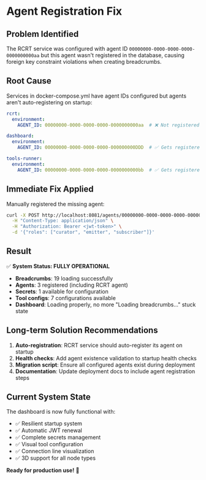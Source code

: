 # Agent Registration Fix

## Problem Identified

The RCRT service was configured with agent ID `00000000-0000-0000-0000-0000000000aa` but this agent wasn't registered in the database, causing foreign key constraint violations when creating breadcrumbs.

## Root Cause

Services in docker-compose.yml have agent IDs configured but agents aren't auto-registering on startup:

```yaml
rcrt:
  environment:
    AGENT_ID: 00000000-0000-0000-0000-0000000000aa  # ❌ Not registered

dashboard:  
  environment:
    AGENT_ID: 00000000-0000-0000-0000-000000000DDD  # ✅ Gets registered

tools-runner:
  environment:
    AGENT_ID: 00000000-0000-0000-0000-0000000000bb  # ✅ Gets registered
```

## Immediate Fix Applied

Manually registered the missing agent:
```bash
curl -X POST http://localhost:8081/agents/00000000-0000-0000-0000-0000000000aa \
  -H "Content-Type: application/json" \
  -H "Authorization: Bearer <jwt-token>" \
  -d '{"roles": ["curator", "emitter", "subscriber"]}'
```

## Result

✅ **System Status: FULLY OPERATIONAL**

- **Breadcrumbs**: 19 loading successfully
- **Agents**: 3 registered (including RCRT agent)
- **Secrets**: 1 available for configuration
- **Tool configs**: 7 configurations available
- **Dashboard**: Loading properly, no more "Loading breadcrumbs..." stuck state

## Long-term Solution Recommendations

1. **Auto-registration**: RCRT service should auto-register its agent on startup
2. **Health checks**: Add agent existence validation to startup health checks
3. **Migration script**: Ensure all configured agents exist during deployment
4. **Documentation**: Update deployment docs to include agent registration steps

## Current System State

The dashboard is now fully functional with:
- ✅ Resilient startup system
- ✅ Automatic JWT renewal
- ✅ Complete secrets management
- ✅ Visual tool configuration
- ✅ Connection line visualization
- ✅ 3D support for all node types

**Ready for production use!** 🚀
